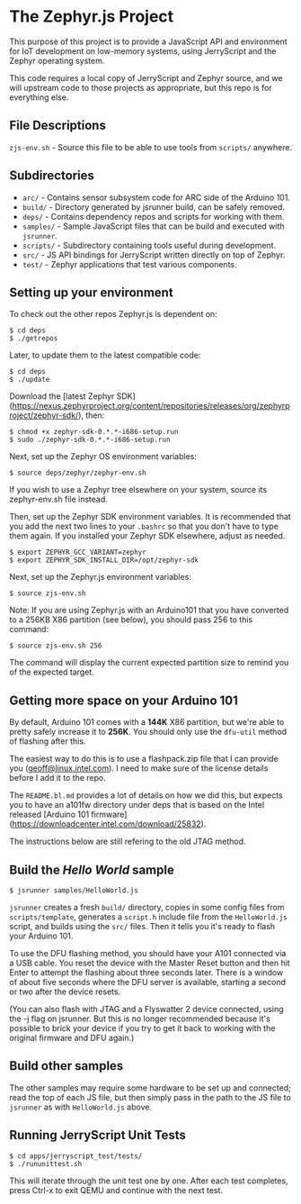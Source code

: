 # The Zephyr.js Project

This purpose of this project is to provide a JavaScript API and environment
for IoT development on low-memory systems, using JerryScript and the Zephyr
operating system.

This code requires a local copy of JerryScript and Zephyr source, and we
will upstream code to those projects as appropriate, but this repo is for
everything else.

## File Descriptions
```zjs-env.sh``` - Source this file to be able to use tools from ```scripts/```
  anywhere.

## Subdirectories
- ```arc/``` - Contains sensor subsystem code for ARC side of the Arduino 101.
- ```build/``` - Directory generated by jsrunner build, can be safely removed.
- ```deps/``` - Contains dependency repos and scripts for working with them.
- ```samples/``` - Sample JavaScript files that can be build and executed with ```jsrunner```.
- ```scripts/``` - Subdirectory containing tools useful during development.
- ```src/``` - JS API bindings for JerryScript written directly on top of Zephyr.
- ```test/``` - Zephyr applications that test various components.

## Setting up your environment
To check out the other repos Zephyr.js is dependent on:

```
$ cd deps
$ ./getrepos
```

Later, to update them to the latest compatible code:
```
$ cd deps
$ ./update
```

Download the [latest Zephyr SDK] (https://nexus.zephyrproject.org/content/repositories/releases/org/zephyrproject/zephyr-sdk/), then:
```
$ chmod +x zephyr-sdk-0.*.*-i686-setup.run
$ sudo ./zephyr-sdk-0.*.*-i686-setup.run
```

Next, set up the Zephyr OS environment variables:
```
$ source deps/zephyr/zephyr-env.sh
```

If you wish to use a Zephyr tree elsewhere on your system, source its
zephyr-env.sh file instead.

Then, set up the Zephyr SDK environment variables. It is recommended that you
add the next two lines to your ```.bashrc``` so that you don't have to type
them again. If you installed your Zephyr SDK elsewhere, adjust as needed.
```
$ export ZEPHYR_GCC_VARIANT=zephyr
$ export ZEPHYR_SDK_INSTALL_DIR=/opt/zephyr-sdk
```

Next, set up the Zephyr.js environment variables:
```
$ source zjs-env.sh
```

Note: If you are using Zephyr.js with an Arduino101 that you have converted to
a 256KB X86 partition (see below), you should pass 256 to this command:
```
$ source zjs-env.sh 256
```

The command will display the current expected partition size to remind you of
the expected target.

## Getting more space on your Arduino 101
By default, Arduino 101 comes with a **144K** X86 partition, but we're able to
pretty safely increase it to **256K**. You should only use the ```dfu-util```
method of flashing after this.

The easiest way to do this is to use a flashpack.zip file that I can provide
you (geoff@linux.intel.com). I need to make sure of the license details before
I add it to the repo.

The  ```README.bl.md``` provides a lot of details on how we did this, but
expects you to have an a101fw directory under deps that is based on the Intel
released [Arduino 101 firmware] (https://downloadcenter.intel.com/download/25832).

The instructions below are still refering to the old JTAG method.

## Build the *Hello World* sample
```
$ jsrunner samples/HelloWorld.js
```

```jsrunner``` creates a fresh ```build/``` directory, copies in some config
files from ```scripts/template```, generates a ```script.h``` include file from
the ```HelloWorld.js``` script, and builds using the ```src/``` files. Then it
tells you it's ready to flash your Arduino 101.

To use the DFU flashing method, you should have your A101 connected via a USB
cable. You reset the device with the Master Reset button and then hit Enter to
attempt the flashing about three seconds later. There is a window of about five
seconds where the DFU server is available, starting a second or two after the
device resets.

(You can also flash with JTAG and a Flyswatter 2 device connected, using the -j
flag on jsrunner. But this is no longer recommended because it's possible to
brick your device if you try to get it back to working with the original
firmware and DFU again.)

## Build other samples
The other samples may require some hardware to be set up and connected; read
the top of each JS file, but then simply pass in the path to the JS file to
```jsrunner``` as with ```HelloWorld.js``` above.

## Running JerryScript Unit Tests
```
$ cd apps/jerryscript_test/tests/
$ ./rununittest.sh
```

This will iterate through the unit test one by one. After each test completes, press Ctrl-x
to exit QEMU and continue with the next test.
